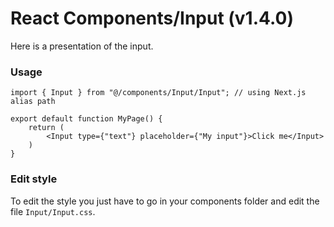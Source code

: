# React Components/Input (v1.4.0)
Here is a presentation of the input.

### Usage

```tsx
import { Input } from "@/components/Input/Input"; // using Next.js alias path

export default function MyPage() {
    return (
        <Input type={"text"} placeholder={"My input"}>Click me</Input>
    )
}
```

### Edit style
To edit the style you just have to go in your components folder and edit the file `Input/Input.css`.
